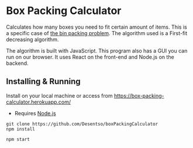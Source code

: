 # Box Packing Calculator

Calculates how many boxes you need to fit certain amount of items. This is a specific case of [the bin packing problem](https://en.wikipedia.org/wiki/Bin_packing_problem).
The algorithm used is a First-fit decreasing algorithm.

The algorithm is built with JavaScript. This program also has a GUI you can run on our browser. It uses React on the front-end and Node.js on the backend.

## Installing & Running
Install on your local machine or access from https://box-packing-calculator.herokuapp.com/

- Requires [Node.js](https://nodejs.org/en/download/)
```
git clone https://github.com/Desentso/boxPackingCalculator
npm install

npm start
```